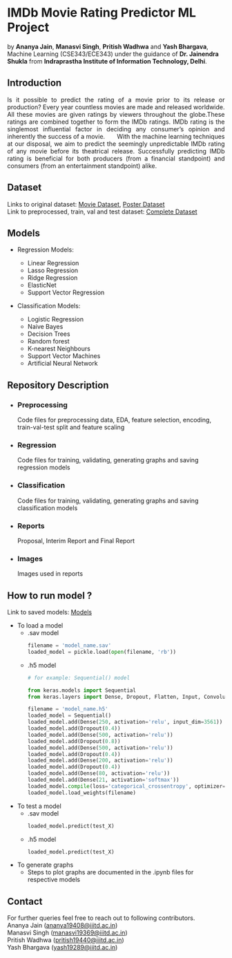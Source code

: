 # IMDb Movie Rating Predictor ML Project

by **Ananya Jain**, **Manasvi Singh**, **Pritish Wadhwa** and **Yash Bhargava**, Machine Learning (CSE343/ECE343) under the guidance of **Dr. Jainendra Shukla** from **Indraprastha Institute of Information Technology, Delhi**.

## Introduction
<p align="justify">Is it possible to predict the rating of a movie prior to its release or production? Every year countless movies are made and released worldwide. All these movies are given ratings by viewers throughout the globe.These ratings are combined together to form the IMDb ratings. IMDb rating is the singlemost influential factor in deciding any consumer’s opinion and inherently the success of a movie.  
&nbsp;&nbsp;&nbsp;&nbsp;&nbsp;&nbsp;With the machine learning techniques at our disposal, we aim to predict the seemingly unpredictable IMDb rating of any movie before its theatrical release. Successfully predicting IMDb rating is beneficial for both producers (from a financial standpoint) and consumers (from an entertainment standpoint) alike.</p>

## Dataset
Links to original dataset: [Movie Dataset](https://www.kaggle.com/rounakbanik/the-movies-dataset), [Poster Dataset](https://www.kaggle.com/neha1703/movie-genre-from-its-poster)  
Link to preprocessed, train, val and test dataset: [Complete Dataset](https://drive.google.com/drive/folders/1m_SktiYKrOgIWUBiEIDZXnwItp7SZPPF?usp=sharing)

## Models
- Regression Models:
  - Linear Regression
  - Lasso Regression
  - Ridge Regression
  - ElasticNet
  - Support Vector Regression

- Classification Models:
  - Logistic Regression
  - Naive Bayes
  - Decision Trees
  - Random forest
  - K-nearest Neighbours
  - Support Vector Machines
  - Artificial Neural Network

## Repository Description
- ### Preprocessing
  Code files for preprocessing data, EDA, feature selection, encoding, train-val-test split and feature scaling
- ### Regression
  Code files for training, validating, generating graphs and saving regression models
- ### Classification
  Code files for training, validating, generating graphs and saving classification models
- ### Reports
  Proposal, Interim Report and Final Report
- ### Images
  Images used in reports

## How to run model ?
Link to saved models: [Models](https://drive.google.com/drive/folders/1R6wdDw_7IYnxOpSKZIfgcL329PNPD5Tf?usp=sharing)

- To load a model
  - .sav model
    ```python
    filename = 'model_name.sav'
    loaded_model = pickle.load(open(filename, 'rb'))
    ```
  - .h5 model
    ```python
    # for example: Sequential() model
    
    from keras.models import Sequential
    from keras.layers import Dense, Dropout, Flatten, Input, Convolution2D, MaxPooling2D, Dropouts  
    
    filename = 'model_name.h5'
    loaded_model = Sequential()
    loaded_model.add(Dense(250, activation='relu', input_dim=3561))
    loaded_model.add(Dropout(0.4))
    loaded_model.add(Dense(500, activation='relu'))
    loaded_model.add(Dropout(0.8))
    loaded_model.add(Dense(500, activation='relu'))
    loaded_model.add(Dropout(0.4))
    loaded_model.add(Dense(200, activation='relu'))
    loaded_model.add(Dropout(0.4))
    loaded_model.add(Dense(80, activation='relu'))
    loaded_model.add(Dense(21, activation='softmax'))
    loaded_model.compile(loss='categorical_crossentropy', optimizer='adam', metrics=['accuracy'])
    loaded_model.load_weights(filename)
    ```
- To test a model
  - .sav model
    ```python
    loaded_model.predict(test_X)
    ```
  - .h5 model
    ```python
    loaded_model.predict(test_X)
    ```
- To generate graphs
  - Steps to plot graphs are documented in the .ipynb files for respective models

## Contact
For further queries feel free to reach out to following contributors.  
Ananya Jain (ananya19408@iiitd.ac.in)  
Manasvi Singh (manasvi19369@iiitd.ac.in)  
Pritish Wadhwa (pritish19440@iiitd.ac.in)  
Yash Bhargava (yash19289@iiitd.ac.in)
